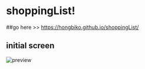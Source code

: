 # shoppingList!
##go here >> https://hongbiko.github.io/shoppingList/
## initial screen
![preview](https://user-images.githubusercontent.com/83524159/190368796-41f721aa-4791-47cc-80c6-cda40b629151.png)
